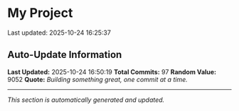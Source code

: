 # My Project


Last updated: 2025-10-24 16:25:37








































































































































































































































































































































































































































































































## Auto-Update Information

**Last Updated:** 2025-10-24 16:50:19
**Total Commits:** 97
**Random Value:** 9052
**Quote:** _Building something great, one commit at a time._

---
_This section is automatically generated and updated._
